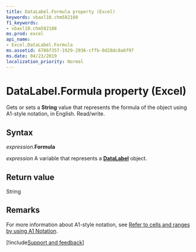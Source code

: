 ```yaml
---
title: DataLabel.Formula property (Excel)
keywords: vbaxl10.chm582108
f1_keywords:
- vbaxl10.chm582108
ms.prod: excel
api_name:
- Excel.DataLabel.Formula
ms.assetid: 6786f357-1929-2936-cffb-0d28dc8a6f97
ms.date: 04/23/2019
localization_priority: Normal
---
```



# DataLabel.Formula property (Excel)

Gets or sets a **String** value that represents the formula of the object using A1-style notation, in English. Read/write.


## Syntax

_expression_.**Formula**

_expression_ A variable that represents a **[DataLabel](excel.datalabel(object).md)** object.


## Return value

String


## Remarks

For more information about A1-style notation, see [Refer to cells and ranges by using A1 Notation](../excel/Concepts/Cells-and-Ranges/refer-to-cells-and-ranges-by-using-a1-notation.md).




[!include[Support and feedback](~/includes/feedback-boilerplate.md)]